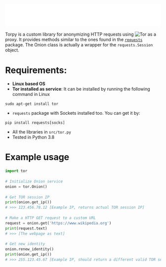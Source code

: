 <div align='center'>
  <img src="./assets/torpy.png">
</div>

Torpy is a custom library for anonymizing HTTP requests using ![Tor](https://www.torproject.org/) as a proxy. It provides methods similar to the ones found in the [`requests`](https://www.pypi.org/project/requests) package. The Onion class is actually a wrapper for the `requests.Session` object.

# Requirements:

- **Linux based OS**
- **Tor installed as service**: It can be installed by running the following command in Linux
```console
sudo apt-get install tor
```
- `requests` package with Sockets installed too. You can get it by:
```console
pip install requests[socks]
```
- All the libraries in `src/tor.py`
- Tested in Python 3.8

# Example usage

```python
import tor

# Initialize Onion service
onion = tor.Onion()

# Get TOR session IP
print(onion.get_ip())
# >>> 123.456.78.12 [Example IP, returns actual TOR session IP]

# Make a HTTP GET request to a custom URL
request = onion.get('https://www.wikipedia.org')
print(request.text)
# >>> [The webpage as text]

# Get new identity
onion.renew_identity()
print(onion.get_ip())
# >>> 255.123.45.67 [Example IP, should return a different valid TOR session IP]
```
